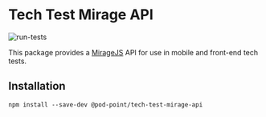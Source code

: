 # Tech Test Mirage API

![run-tests](https://github.com/Pod-Point/tech-test-mirage-api/actions/workflows/run-tests.yml/badge.svg)


This package provides a [MirageJS](https://miragejs.com/) API for use in mobile and front-end tech tests.

## Installation
```
npm install --save-dev @pod-point/tech-test-mirage-api
```

